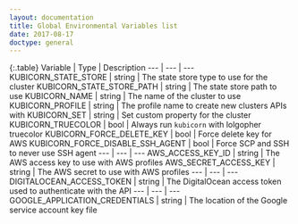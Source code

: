 ```yaml
---
layout: documentation
title: Global Environmental Variables list
date: 2017-08-17
doctype: general
---
```


{:.table}
Variable | Type | Description
--- | --- | ---
KUBICORN_STATE_STORE | string | The state store type to use for the cluster
KUBICORN_STATE_STORE_PATH | string | The state store path to use
KUBICORN_NAME | string | The name of the cluster to use
KUBICORN_PROFILE | string | The profile name to create new clusters APIs with
KUBICORN_SET | string | Set custom property for the cluster
KUBICORN_TRUECOLOR | bool | Always run `kubicorn` with lolgopher truecolor
KUBICORN_FORCE_DELETE_KEY | bool | Force delete key for AWS
KUBICORN_FORCE_DISABLE_SSH_AGENT | bool | Force SCP and SSH to never use SSH agent
--- | --- | ---
AWS_ACCESS_KEY_ID | string | The AWS access key to use with AWS profiles
AWS_SECRET_ACCESS_KEY | string | The AWS secret to use with AWS profiles
--- | --- | ---
DIGITALOCEAN_ACCESS_TOKEN | string | The DigitalOcean access token used to authenticate with the API
--- | --- | ---
GOOGLE_APPLICATION_CREDENTIALS | string | The location of the Google service account key file